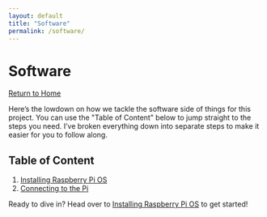 ```yaml
---
layout: default
title: "Software"
permalink: /software/
---
```


# Software

[Return to Home](../index.md)

Here’s the lowdown on how we tackle the software side of things for this project. You can use the "Table of Content" below to jump straight to the steps you need. I’ve broken everything down into separate steps to make it easier for you to follow along.

## Table of Content
1. [Installing Raspberry Pi OS](./os-installation.md)
2. [Connecting to the Pi](./pi-connect.md)

Ready to dive in? Head over to [Installing Raspberry Pi OS](os-installation.md) to get started!
